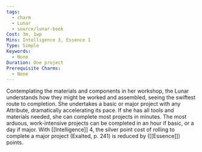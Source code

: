 ```yaml
---
tags:
  - charm
  - Lunar
  - source/lunar-book
Cost: 3m, 1wp
Mins: Intelligence 3, Essence 1
Type: Simple
Keywords:
  - None
Duration: One project
Prerequisite Charms:
  - None
---
```

Contemplating the materials and components in her workshop, the Lunar understands how they might be worked and assembled, seeing the swiftest route to completion. She undertakes a basic or major project with any Attribute, dramatically accelerating its pace. If she has all tools and materials needed, she can complete most projects in minutes. The most arduous, work-intensive projects can be completed in an hour if basic, or a day if major. With [[Intelligence]] 4, the silver point cost of rolling to complete a major project (Exalted, p. 241) is reduced by ([[Essence]]) points.